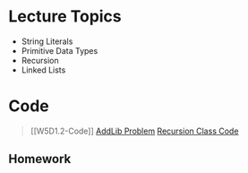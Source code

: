 
# Lecture Topics
- String Literals
- Primitive Data Types
- Recursion
- Linked Lists

# Code
> [[W5D1.2-Code]]
> [AddLib Problem](https://replit.com/@mcitpadmin/W5D1-Code-AddLib#index.js)
> [Recursion Class Code](https://replit.com/@mcitpadmin/W5D1-Code-Recursion#index.js)

## Homework
